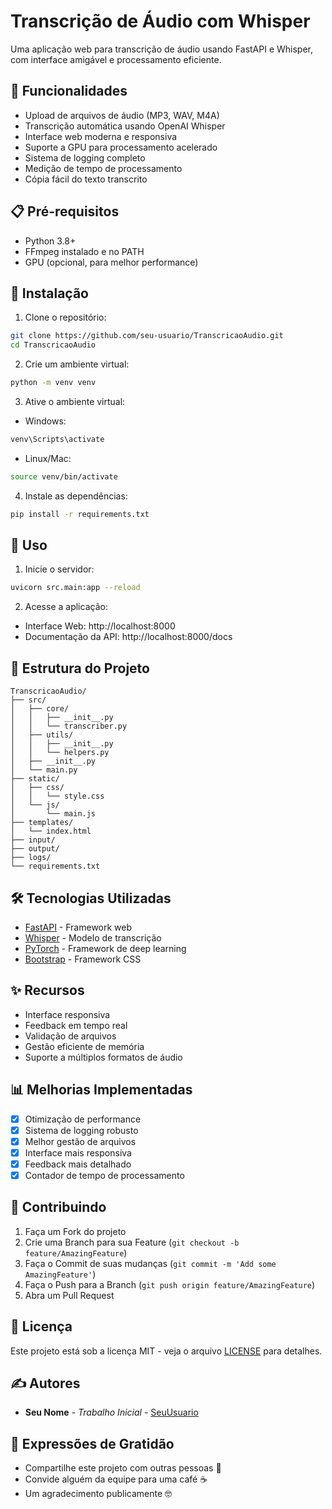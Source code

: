 # Transcrição de Áudio com Whisper

Uma aplicação web para transcrição de áudio usando FastAPI e Whisper, com interface amigável e processamento eficiente.

## 🚀 Funcionalidades

- Upload de arquivos de áudio (MP3, WAV, M4A)
- Transcrição automática usando OpenAI Whisper
- Interface web moderna e responsiva
- Suporte a GPU para processamento acelerado
- Sistema de logging completo
- Medição de tempo de processamento
- Cópia fácil do texto transcrito

## 📋 Pré-requisitos

- Python 3.8+
- FFmpeg instalado e no PATH
- GPU (opcional, para melhor performance)

## 🔧 Instalação

1. Clone o repositório:
```bash
git clone https://github.com/seu-usuario/TranscricaoAudio.git
cd TranscricaoAudio
```

2. Crie um ambiente virtual:
```bash
python -m venv venv
```

3. Ative o ambiente virtual:
- Windows:
```bash
venv\Scripts\activate
```
- Linux/Mac:
```bash
source venv/bin/activate
```

4. Instale as dependências:
```bash
pip install -r requirements.txt
```

## 🎯 Uso

1. Inicie o servidor:
```bash
uvicorn src.main:app --reload
```

2. Acesse a aplicação:
- Interface Web: http://localhost:8000
- Documentação da API: http://localhost:8000/docs

## 📁 Estrutura do Projeto

```
TranscricaoAudio/
├── src/
│   ├── core/
│   │   ├── __init__.py
│   │   └── transcriber.py
│   ├── utils/
│   │   ├── __init__.py
│   │   └── helpers.py
│   ├── __init__.py
│   └── main.py
├── static/
│   ├── css/
│   │   └── style.css
│   └── js/
│       └── main.js
├── templates/
│   └── index.html
├── input/
├── output/
├── logs/
└── requirements.txt
```

## 🛠️ Tecnologias Utilizadas

- [FastAPI](https://fastapi.tiangolo.com/) - Framework web
- [Whisper](https://github.com/openai/whisper) - Modelo de transcrição
- [PyTorch](https://pytorch.org/) - Framework de deep learning
- [Bootstrap](https://getbootstrap.com/) - Framework CSS

## ✨ Recursos

- Interface responsiva
- Feedback em tempo real
- Validação de arquivos
- Gestão eficiente de memória
- Suporte a múltiplos formatos de áudio

## 📊 Melhorias Implementadas

- [x] Otimização de performance
- [x] Sistema de logging robusto
- [x] Melhor gestão de arquivos
- [x] Interface mais responsiva
- [x] Feedback mais detalhado
- [x] Contador de tempo de processamento

## 🤝 Contribuindo

1. Faça um Fork do projeto
2. Crie uma Branch para sua Feature (`git checkout -b feature/AmazingFeature`)
3. Faça o Commit de suas mudanças (`git commit -m 'Add some AmazingFeature'`)
4. Faça o Push para a Branch (`git push origin feature/AmazingFeature`)
5. Abra um Pull Request

## 📝 Licença

Este projeto está sob a licença MIT - veja o arquivo [LICENSE](LICENSE) para detalhes.

## ✍️ Autores

* **Seu Nome** - *Trabalho Inicial* - [SeuUsuario](https://github.com/SeuUsuario)

## 🎁 Expressões de Gratidão

* Compartilhe este projeto com outras pessoas 📢
* Convide alguém da equipe para uma café ☕ 
* Um agradecimento publicamente 🤓

